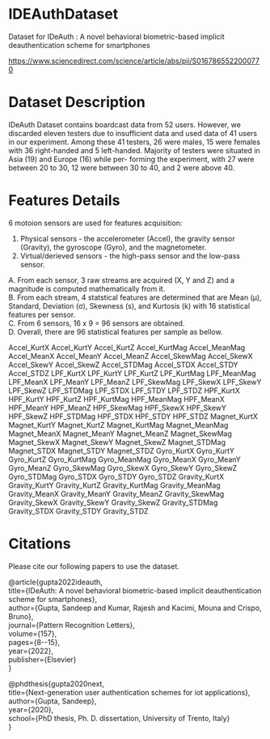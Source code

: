 # IDEAuthDataset
Dataset for IDeAuth : A novel behavioral biometric-based implicit deauthentication scheme for smartphones

https://www.sciencedirect.com/science/article/abs/pii/S0167865522000770

# Dataset Description
IDeAuth Dataset contains boardcast data from 52 users. However, we discarded eleven testers due to insufficient data and used data of 41 users in our experiment. Among these 41 testers, 26 were males, 15 were females with 36 right-handed and 5 left-handed. Majority of testers were situated in Asia (19) and Europe (16) while per- forming the experiment, with 27 were between 20 to 30, 12 were between 30 to 40, and 2 were above 40.

# Features Details
6 motoion sensors are used for features acquisition:<br />
1. Physical sensors - the accelerometer (Accel), the gravity sensor (Gravity), the gyroscope (Gyro), and the magnetometer.<br />
2. Virtual/derieved sensors - the high-pass sensor and the low-pass sensor.<br />

A. From each sensor, 3 raw streams are acquired (X, Y and Z) and a magnitude is computed mathematically from it. <br />
B. From each stream, 4 statstical features are determined that are Mean (μ), Standard, Deviation (σ), Skewness (s), and Kurtosis (k) with 16
statistical features per sensor.<br />
C. From 6 sensors, 16 x 9 = 96 sensors are obtained.<br />
D. Overall, there are 96 statistical features per sample as bellow.

Accel_KurtX	Accel_KurtY	Accel_KurtZ	Accel_KurtMag	Accel_MeanMag	Accel_MeanX	Accel_MeanY	Accel_MeanZ	Accel_SkewMag	Accel_SkewX	Accel_SkewY	Accel_SkewZ	Accel_STDMag	Accel_STDX	Accel_STDY	Accel_STDZ	LPF_KurtX	LPF_KurtY	LPF_KurtZ	LPF_KurtMag	LPF_MeanMag	LPF_MeanX	LPF_MeanY	LPF_MeanZ	LPF_SkewMag	LPF_SkewX	LPF_SkewY	LPF_SkewZ	LPF_STDMag	LPF_STDX	LPF_STDY	LPF_STDZ	HPF_KurtX	HPF_KurtY	HPF_KurtZ	HPF_KurtMag	HPF_MeanMag	HPF_MeanX	HPF_MeanY	HPF_MeanZ	HPF_SkewMag	HPF_SkewX	HPF_SkewY	HPF_SkewZ	HPF_STDMag	HPF_STDX	HPF_STDY	HPF_STDZ	Magnet_KurtX	Magnet_KurtY	Magnet_KurtZ	Magnet_KurtMag	Magnet_MeanMag	Magnet_MeanX	Magnet_MeanY	Magnet_MeanZ	Magnet_SkewMag	Magnet_SkewX	Magnet_SkewY	Magnet_SkewZ	Magnet_STDMag	Magnet_STDX	Magnet_STDY	Magnet_STDZ	Gyro_KurtX	Gyro_KurtY	Gyro_KurtZ	Gyro_KurtMag	Gyro_MeanMag	Gyro_MeanX	Gyro_MeanY	Gyro_MeanZ	Gyro_SkewMag	Gyro_SkewX	Gyro_SkewY	Gyro_SkewZ	Gyro_STDMag	Gyro_STDX	Gyro_STDY	Gyro_STDZ	Gravity_KurtX	Gravity_KurtY	Gravity_KurtZ	Gravity_KurtMag	Gravity_MeanMag	Gravity_MeanX	Gravity_MeanY	Gravity_MeanZ	Gravity_SkewMag	Gravity_SkewX	Gravity_SkewY	Gravity_SkewZ	Gravity_STDMag	Gravity_STDX	Gravity_STDY	Gravity_STDZ

# Citations
Please cite our following papers to use the dataset.

@article{gupta2022ideauth,<br />
  title={IDeAuth: A novel behavioral biometric-based implicit deauthentication scheme for smartphones},<br />
  author={Gupta, Sandeep and Kumar, Rajesh and Kacimi, Mouna and Crispo, Bruno},<br />
  journal={Pattern Recognition Letters},<br />
  volume={157},<br />
  pages={8--15},<br />
  year={2022},<br />
  publisher={Elsevier}<br />
}

@phdthesis{gupta2020next,<br />
  title={Next-generation user authentication schemes for iot applications},<br />
  author={Gupta, Sandeep},<br />
  year={2020},<br />
  school={PhD thesis, Ph. D. dissertation, University of Trento, Italy}<br />
}

